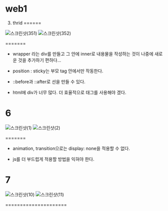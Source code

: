 # web1

3. thrid
======

![스크린샷(351)](https://user-images.githubusercontent.com/65377787/89556308-20f0fd80-d84c-11ea-9f93-ddda8560b9ba.png)
![스크린샷(352)](https://user-images.githubusercontent.com/65377787/89556314-22bac100-d84c-11ea-85ce-9f8972cce43d.png)

=======

- wrapper 라는 div를 만들고 그 안에 inner로 내용물을 작성하는 것이 나중에 새로운 것을 추가하기 편하다...

- position : sticky는 부모 tag 안에서만 작동한다.

- ::before과 ::after로 선을 만들 수 있다.

- html에 div가 너무 많다. 더 효율적으로 태그를 사용해야 겠다.


6
=======

![스크린샷(1)](https://user-images.githubusercontent.com/65377787/90161096-9705df00-ddcd-11ea-8035-f56671f63a22.png)
![스크린샷(2)](https://user-images.githubusercontent.com/65377787/90161101-9a00cf80-ddcd-11ea-9ece-3aeb1e5d2bfb.png)

=======

- animation, transition으로는 display: none을 적용할 수 없다.

- js를 더 부드럽게 적용할 방법을 익혀야 한다.


7
======================

![스크린샷(10)](https://user-images.githubusercontent.com/65377787/91836651-0e6cb700-ec86-11ea-8d49-321e06a7850e.png)
![스크린샷(11)](https://user-images.githubusercontent.com/65377787/91836665-1298d480-ec86-11ea-925b-9906a101b609.png)


=====================
